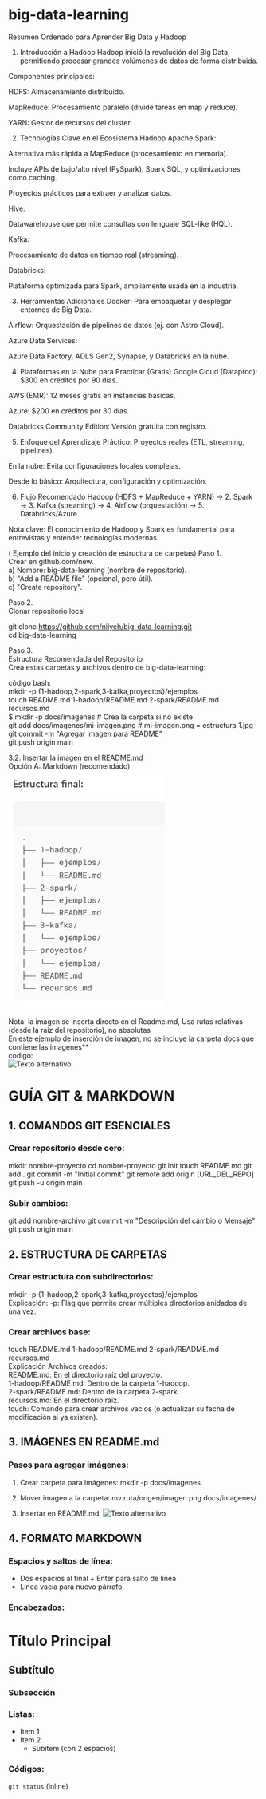 # big-data-learning     

Resumen Ordenado para Aprender Big Data y Hadoop
1. Introducción a Hadoop
Hadoop inició la revolución del Big Data, permitiendo procesar grandes volúmenes de datos de forma distribuida.

Componentes principales:

HDFS: Almacenamiento distribuido.

MapReduce: Procesamiento paralelo (divide tareas en map y reduce).

YARN: Gestor de recursos del cluster.

2. Tecnologías Clave en el Ecosistema Hadoop
Apache Spark:

Alternativa más rápida a MapReduce (procesamiento en memoria).

Incluye APIs de bajo/alto nivel (PySpark), Spark SQL, y optimizaciones como caching.

Proyectos prácticos para extraer y analizar datos.

Hive:

Datawarehouse que permite consultas con lenguaje SQL-like (HQL).

Kafka:

Procesamiento de datos en tiempo real (streaming).

Databricks:

Plataforma optimizada para Spark, ampliamente usada en la industria.

3. Herramientas Adicionales
Docker: Para empaquetar y desplegar entornos de Big Data.

Airflow: Orquestación de pipelines de datos (ej. con Astro Cloud).

Azure Data Services:

Azure Data Factory, ADLS Gen2, Synapse, y Databricks en la nube.

4. Plataformas en la Nube para Practicar (Gratis)
Google Cloud (Dataproc): $300 en créditos por 90 días.

AWS (EMR): 12 meses gratis en instancias básicas.

Azure: $200 en créditos por 30 días.

Databricks Community Edition: Versión gratuita con registro.

5. Enfoque del Aprendizaje
Práctico: Proyectos reales (ETL, streaming, pipelines).

En la nube: Evita configuraciones locales complejas.

Desde lo básico: Arquitectura, configuración y optimización.

6. Flujo Recomendado
Hadoop (HDFS + MapReduce + YARN) → 2. Spark → 3. Kafka (streaming) → 4. Airflow (orquestación) → 5. Databricks/Azure.

Nota clave: El conocimiento de Hadoop y Spark es fundamental para entrevistas y entender tecnologías modernas.

























( Ejemplo del inicio y creación de estructura de carpetas)
Paso 1.  
Crear en github.com/new.  
a) Nombre: big-data-learning (nombre de repositorio).  
b) "Add a README file" (opcional, pero útil).  
c) "Create repository".  

Paso 2.  
Clonar repositorio local  

git clone https://github.com/nilyeh/big-data-learning.git  
cd big-data-learning  

Paso 3.  
Estructura Recomendada del Repositorio  
Crea estas carpetas y archivos dentro de big-data-learning:  

código bash:  
mkdir -p {1-hadoop,2-spark,3-kafka,proyectos}/ejemplos  
touch README.md 1-hadoop/README.md 2-spark/README.md recursos.md  
$ mkdir -p docs/imagenes  # Crea la carpeta si no existe  
git add docs/imagenes/mi-imagen.png # mi-imagen.png = estructura 1.jpg    
git commit -m "Agregar imagen para README"  
git push origin main  

3.2. Insertar la imagen en el README.md  
Opción A: Markdown (recomendado)  
![Estructura inicial](docs/imagenes/estructura1.jpg)  

Nota: la imagen se inserta directo en el Readme.md, Usa rutas relativas (desde la raíz del repositorio), no absolutas  
En este ejemplo de inserción de imagen, no se incluye la carpeta docs que contiene las imagenes**  
codigo:  
![Texto alternativo](ruta/a/la/imagen.png)

# GUÍA  GIT & MARKDOWN

## 1. COMANDOS GIT ESENCIALES

### Crear repositorio desde cero:
mkdir nombre-proyecto
cd nombre-proyecto
git init
touch README.md
git add .
git commit -m "Initial commit"
git remote add origin [URL_DEL_REPO]
git push -u origin main

### Subir cambios:
git add nombre-archivo
git commit -m "Descripción del cambio o Mensaje"
git push origin main

## 2. ESTRUCTURA DE CARPETAS

### Crear estructura con subdirectorios:
mkdir -p {1-hadoop,2-spark,3-kafka,proyectos}/ejemplos  
Explicación:
-p: Flag que permite crear múltiples directorios anidados de una vez.

### Crear archivos base:
touch README.md 1-hadoop/README.md 2-spark/README.md recursos.md  
Explicación Archivos creados:  
README.md: En el directorio raíz del proyecto.  
1-hadoop/README.md: Dentro de la carpeta 1-hadoop.  
2-spark/README.md: Dentro de la carpeta 2-spark.  
recursos.md: En el directorio raíz.  
touch: Comando para crear archivos vacíos (o actualizar su fecha de modificación si ya existen).  

## 3. IMÁGENES EN README.md

### Pasos para agregar imágenes:
1. Crear carpeta para imágenes:
mkdir -p docs/imagenes

2. Mover imagen a la carpeta:
mv ruta/origen/imagen.png docs/imagenes/

3. Insertar en README.md:
![Texto alternativo](docs/imagenes/imagen.png)

## 4. FORMATO MARKDOWN

### Espacios y saltos de línea:
- Dos espacios al final + Enter para salto de línea  
- Línea vacía para nuevo párrafo

### Encabezados:
# Título Principal
## Subtítulo
### Subsección

### Listas:
- Item 1
- Item 2
  - Subitem (con 2 espacios)

### Códigos:
`git status` (inline)


